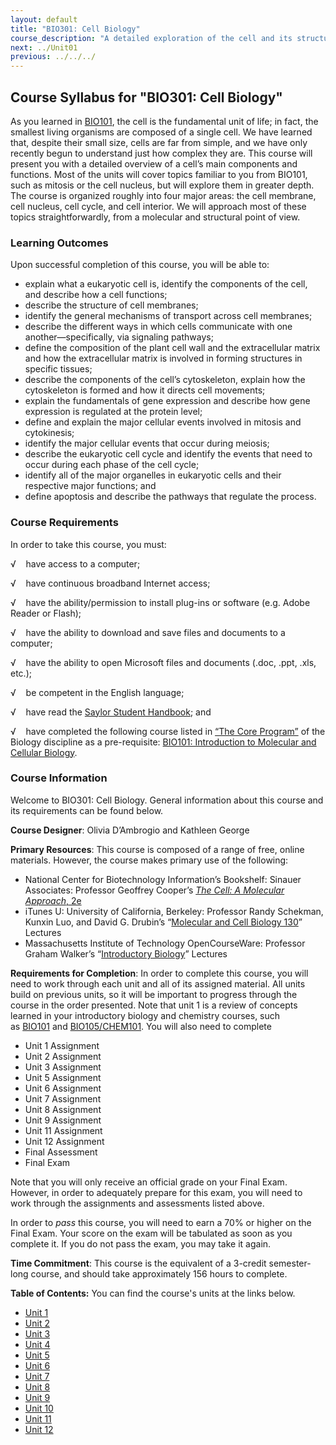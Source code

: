 ```yaml
---
layout: default
title: "BIO301: Cell Biology"
course_description: "A detailed exploration of the cell and its structures, including molecular compounds, structural features, and organelles including the nucleus, cytoskeleton, and extracellular matrix. Particular emphasis on transport mechanisms and membrane trafficking, cellular signaling, the cell cycle including mitosis and meiosis, and gene expression."
next: ../Unit01
previous: ../../../
---
```

Course Syllabus for "BIO301: Cell Biology"
------------------------------------------

As you learned in [BIO101](http://www.saylor.org/courses/bio101a/), the
cell is the fundamental unit of life; in fact, the smallest living
organisms are composed of a single cell. We have learned that, despite
their small size, cells are far from simple, and we have only recently
begun to understand just how complex they are. This course will present
you with a detailed overview of a cell’s main components and functions.
Most of the units will cover topics familiar to you from BIO101, such as
mitosis or the cell nucleus, but will explore them in greater depth. The
course is organized roughly into four major areas: the cell membrane,
cell nucleus, cell cycle, and cell interior. We will approach most of
these topics straightforwardly, from a molecular and structural point of
view.

### Learning Outcomes

Upon successful completion of this course, you will be able to:

-   explain what a eukaryotic cell is, identify the components of the
    cell, and describe how a cell functions;
-   describe the structure of cell membranes;
-   identify the general mechanisms of transport across cell membranes;
-   describe the different ways in which cells communicate with one
    another—specifically, via signaling pathways;
-   define the composition of the plant cell wall and the extracellular
    matrix and how the extracellular matrix is involved in forming
    structures in specific tissues;
-   describe the components of the cell’s cytoskeleton, explain how the
    cytoskeleton is formed and how it directs cell movements;
-   explain the fundamentals of gene expression and describe how gene
    expression is regulated at the protein level;
-   define and explain the major cellular events involved in mitosis and
    cytokinesis;
-   identify the major cellular events that occur during meiosis;
-   describe the eukaryotic cell cycle and identify the events that need
    to occur during each phase of the cell cycle;
-   identify all of the major organelles in eukaryotic cells and their
    respective major functions; and
-   define apoptosis and describe the pathways that regulate the
    process.

### Course Requirements

In order to take this course, you must:  
  
 √    have access to a computer;  
  
 √    have continuous broadband Internet access;  
  
 √    have the ability/permission to install plug-ins or software (e.g.
Adobe Reader or Flash);  
  
 √    have the ability to download and save files and documents to a
computer;  
  
 √    have the ability to open Microsoft files and documents (.doc,
.ppt, .xls, etc.);  
  
 √    be competent in the English language;  
  
 √    have read the [Saylor Student
Handbook](http://www.saylor.org/site/wp-content/uploads/2012/05/Saylor-StudentHandbook.pdf);
and  
  
 √    have completed the following course listed in [“The Core
Program”](http://www.saylor.org/majors/biology/) of the Biology
discipline as a pre-requisite: [BIO101: Introduction to Molecular and
Cellular Biology](http://www.saylor.org/courses/bio101a/).

### Course Information

Welcome to BIO301: Cell Biology. General information about this course
and its requirements can be found below.  
  
 **Course Designer**: Olivia D’Ambrogio and Kathleen George   
  
 **Primary Resources**: This course is composed of a range of free,
online materials. However, the course makes primary use of the
following:  

-   National Center for Biotechnology Information’s Bookshelf: Sinauer
    Associates: Professor Geoffrey Cooper’s [*The Cell: A Molecular
    Approach*, 2e](http://www.ncbi.nlm.nih.gov/books/NBK9839/)
-   iTunes U: University of California, Berkeley: Professor Randy
    Schekman, Kunxin Luo, and David G. Drubin’s “[Molecular and Cell
    Biology
    130](http://itunes.apple.com/WebObjects/MZStore.woa/wa/viewiTunesUCollection?id=354820424#ls=1)”
    Lectures
-   Massachusetts Institute of Technology OpenCourseWare: Professor
    Graham Walker’s “[Introductory
    Biology](http://ocw.mit.edu/courses/biology/7-014-introductory-biology-spring-2005/video-lectures/14-gene-regulation-ii/)”
    Lectures 

**Requirements for Completion**: In order to complete this course, you
will need to work through each unit and all of its assigned material.
All units build on previous units, so it will be important to progress
through the course in the order presented. Note that unit 1 is a review
of concepts learned in your introductory biology and chemistry courses,
such
as [BIO101](http://www.saylor.org/courses/bio101/) and [BIO105/CHEM101](http://www.saylor.org/courses/bio105/).
You will also need to complete  

-   Unit 1 Assignment
-   Unit 2 Assignment
-   Unit 3 Assignment
-   Unit 5 Assignment
-   Unit 6 Assignment
-   Unit 7 Assignment
-   Unit 8 Assignment
-   Unit 9 Assignment
-   Unit 11 Assignment
-   Unit 12 Assignment
-   Final Assessment
-   Final Exam 

Note that you will only receive an official grade on your Final Exam.
However, in order to adequately prepare for this exam, you will need to
work through the assignments and assessments listed above.   
  
 In order to *pass* this course, you will need to earn a 70% or higher
on the Final Exam. Your score on the exam will be tabulated as soon as
you complete it. If you do not pass the exam, you may take it again.   
  
 **Time Commitment**: This course is the equivalent of a 3-credit
semester-long course, and should take approximately 156 hours to
complete.  
  
**Table of Contents:** You can find the course's units at the links below.

- [Unit 1](https://legacy.saylor.org/bio301/Unit01/)
- [Unit 2](https://legacy.saylor.org/bio301/Unit02/)
- [Unit 3](https://legacy.saylor.org/bio301/Unit03/)
- [Unit 4](https://legacy.saylor.org/bio301/Unit04/)
- [Unit 5](https://legacy.saylor.org/bio301/Unit05/)
- [Unit 6](https://legacy.saylor.org/bio301/Unit06/)
- [Unit 7](https://legacy.saylor.org/bio301/Unit07/)
- [Unit 8](https://legacy.saylor.org/bio301/Unit08/)
- [Unit 9](https://legacy.saylor.org/bio301/Unit09/)
- [Unit 10](https://legacy.saylor.org/bio301/Unit10/)
- [Unit 11](https://legacy.saylor.org/bio301/Unit11/)
- [Unit 12](https://legacy.saylor.org/bio301/Unit12/)
